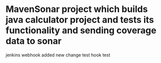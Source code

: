 # MavenSonar project which builds java calculator project and tests its functionality and sending coverage data to sonar
jenkins webhook added new change test
hook test
